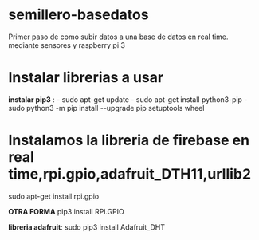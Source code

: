 # semillero-basedatos
Primer paso de como subir datos a una base de datos en real time. mediante sensores y raspberry pi 3

# Instalar librerias a usar
__instalar pip3__ :
    - sudo apt-get update
    - sudo apt-get install python3-pip
    - sudo python3 -m pip install --upgrade pip setuptools wheel

# Instalamos la libreria de firebase en real time,rpi.gpio,adafruit_DTH11,urllib2
sudo apt-get install rpi.gpio 

__OTRA FORMA__
pip3 install RPi.GPIO

__libreria adafruit__:
sudo pip3 install Adafruit_DHT
